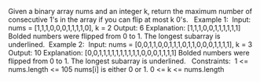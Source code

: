 Given a binary array nums and an integer k, return the maximum number of consecutive 1's in the array if you can flip at most k 0's.
​
​
Example 1:
​
Input: nums = [1,1,1,0,0,0,1,1,1,1,0], k = 2
Output: 6
Explanation: [1,1,1,0,0,1,1,1,1,1,1]
Bolded numbers were flipped from 0 to 1. The longest subarray is underlined.
​
Example 2:
​
Input: nums = [0,0,1,1,0,0,1,1,1,0,1,1,0,0,0,1,1,1,1], k = 3
Output: 10
Explanation: [0,0,1,1,1,1,1,1,1,1,1,1,0,0,0,1,1,1,1]
Bolded numbers were flipped from 0 to 1. The longest subarray is underlined.
​
​
Constraints:
​
1 <= nums.length <= 105
nums[i] is either 0 or 1.
0 <= k <= nums.length
​
​